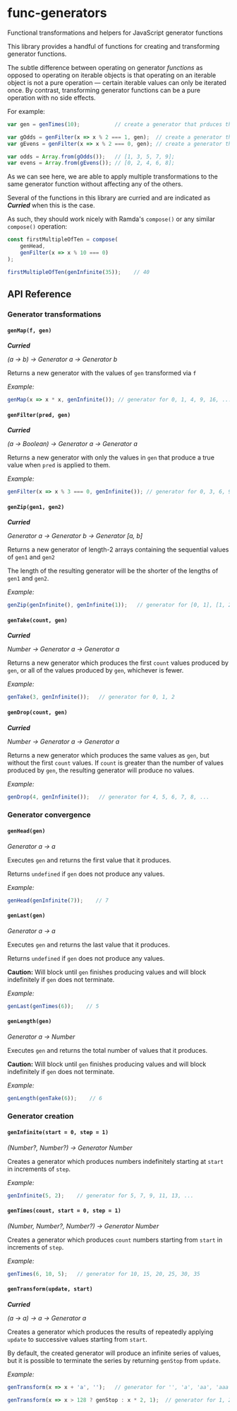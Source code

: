 # func-generators
Functional transformations and helpers for JavaScript generator functions

This library provides a handful of functions for creating and transforming generator functions.

The subtle difference between operating on generator _functions_ as opposed to operating on iterable objects is that operating on an iterable object is not a pure operation ― certain iterable values can only be iterated once. By contrast, transforming generator functions can be a pure operation with no side effects.

For example:

```js
var gen = genTimes(10);           // create a generator that prduces the numbers 0 - 9

var gOdds = genFilter(x => x % 2 === 1, gen);  // create a generator that produces odds from 1 - 9
var gEvens = genFilter(x => x % 2 === 0, gen); // create a generator that produces evens from 0 - 8

var odds = Array.from(gOdds());   // [1, 3, 5, 7, 9];
var evens = Array.from(gEvens()); // [0, 2, 4, 6, 8];
```

As we can see here, we are able to apply multiple transformations to the same generator function without affecting any of the others.

Several of the functions in this library are curried and are indicated as ___Curried___ when this is the case.

As such, they should work nicely with Ramda's `compose()` or any similar `compose()` operation:

```js
const firstMultipleOfTen = compose(
    genHead,
    genFilter(x => x % 10 === 0)
);

firstMultipleOfTen(genInfinite(35));    // 40
```

## API Reference

### Generator transformations

#### <a name='genMap'></a>`genMap(f, gen)`

___Curried___
 
_(a -> b) -> Generator a -> Generator b_
 
Returns a new generator with the values of `gen` transformed via `f`
 
_Example:_

```js
genMap(x => x * x, genInfinite()); // generator for 0, 1, 4, 9, 16, ...
```

#### <a name='genFilter'></a>`genFilter(pred, gen)`

___Curried___

_(a -> Boolean) -> Generator a -> Generator a_

Returns a new generator with only the values in `gen` that produce a true value when `pred` is applied to them.

_Example:_

```js
genFilter(x => x % 3 === 0, genInfinite()); // generator for 0, 3, 6, 9, 12, ...
```

#### <a name='genZip'></a>`genZip(gen1, gen2)`

___Curried___

_Generator a -> Generator b -> Generator [a, b]_

Returns a new generator of length-2 arrays containing the sequential values of `gen1` and `gen2`

The length of the resulting generator will be the shorter of the lengths of `gen1` and `gen2`.

_Example:_

```js
genZip(genInfinite(), genInfinite(1));   // generator for [0, 1], [1, 2], [2, 3], ...
```

#### <a name='genTake'></a>`genTake(count, gen)`

___Curried___

_Number -> Generator a -> Generator a_

Returns a new generator which produces the first `count` values produced by `gen`, or all of the values produced by `gen`, whichever is fewer.

_Example:_

```js
genTake(3, genInfinite());   // generator for 0, 1, 2
```

#### <a name='genDrop'></a>`genDrop(count, gen)`

___Curried___

_Number -> Generator a -> Generator a_

Returns a new generator which produces the same values as `gen`, but without the first `count` values. If `count` is greater than the number of values produced by `gen`, the resulting generator will produce no values.

_Example:_

```js
genDrop(4, genInfinite());   // generator for 4, 5, 6, 7, 8, ...
```

### Generator convergence

#### <a name='genHead'></a>`genHead(gen)`

_Generator a -> a_

Executes `gen` and returns the first value that it produces. 

Returns `undefined` if `gen` does not produce any values.

_Example:_

```js
genHead(genInfinite(7));    // 7
```

#### <a name='genLast'></a>`genLast(gen)`

_Generator a -> a_

Executes `gen` and returns the last value that it produces.

Returns `undefined` if `gen` does not produce any values.

**Caution:** Will block until `gen` finishes producing values and will block indefinitely if `gen` does not terminate.

_Example:_

```js
genLast(genTimes(6));    // 5
```

#### <a name='genLength'></a>`genLength(gen)`

_Generator a -> Number_

Executes `gen` and returns the total number of values that it produces.

**Caution:** Will block until `gen` finishes producing values and will block indefinitely if `gen` does not terminate.

_Example:_

```js
genLength(genTake(6));    // 6
```

### Generator creation

#### <a href='genInfinite'></a>`genInfinite(start = 0, step = 1)`

_(Number?, Number?) -> Generator Number_

Creates a generator which produces numbers indefinitely starting at `start` in increments of `step`.

_Example:_

```js
genInfinite(5, 2);    // generator for 5, 7, 9, 11, 13, ...
```


#### <a href='genTimes'></a>`genTimes(count, start = 0, step = 1)`

_(Number, Number?, Number?) -> Generator Number_

Creates a generator which produces `count` numbers starting from `start` in increments of `step`.

_Example:_

```js
genTimes(6, 10, 5);   // generator for 10, 15, 20, 25, 30, 35
```


#### <a href='genTransform'></a>`genTransform(update, start)`

___Curried___

_(a -> a) -> a -> Generator a_

Creates a generator which produces the results of repeatedly applying `update` to successive values starting from `start`.

By default, the created generator will produce an infinite series of values, but it is possible to terminate the series by returning `genStop` from `update`.

_Example:_
```js
genTransform(x => x + 'a', '');   // generator for '', 'a', 'aa', 'aaa', ...

genTransform(x => x > 128 ? genStop : x * 2, 1);  // generator for 1, 2, 4, 8, 16, 32, 64, 128
```
